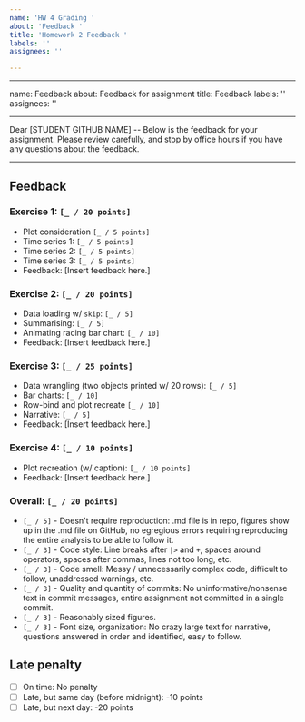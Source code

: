```yaml
---
name: 'HW 4 Grading '
about: 'Feedback '
title: 'Homework 2 Feedback '
labels: ''
assignees: ''

---
```


---
name: Feedback
about: Feedback for assignment
title: Feedback
labels: ''
assignees: ''

---

Dear [STUDENT GITHUB NAME] -- Below is the feedback for your assignment. Please review carefully, and stop by office hours if you have any questions about the feedback.

---

## Feedback

### Exercise 1: `[_ / 20 points]`
- Plot consideration `[_ / 5 points]`
- Time series 1: `[_ / 5 points]`
- Time series 2: `[_ / 5 points]`
- Time series 3: `[_ / 5 points]`
- Feedback: [Insert feedback here.]

### Exercise 2: `[_ / 20 points]`

  - Data loading w/ `skip`: `[_ / 5]`
  - Summarising: `[_ / 5]`
  - Animating racing bar chart: `[_ / 10]`
  - Feedback: [Insert feedback here.]


### Exercise 3: `[_ / 25 points]`

  - Data wrangling (two objects printed w/ 20 rows): `[_ / 5]`
  - Bar charts: `[_ / 10]`
  - Row-bind and plot recreate `[_ / 10]`
  - Narrative: `[_ / 5]`
  - Feedback: [Insert feedback here.]
  
### Exercise 4: `[_ / 10 points]`

- Plot recreation (w/ caption): `[_ / 10 points]`
- Feedback: [Insert feedback here.]


### Overall: `[_ / 20 points]`

- `[_ / 5]` - Doesn't require reproduction: .md file is in repo, figures show up in the .md file on GitHub, no egregious errors requiring reproducing the entire analysis to be able to follow it.
- `[_ / 3]` - Code style: Line breaks after `|>` and `+`, spaces around operators, spaces after commas, lines not too long, etc.
- `[_ / 3]` - Code smell: Messy / unnecessarily complex code, difficult to follow, unaddressed warnings, etc.
- `[_ / 3]` - Quality and quantity of commits: No uninformative/nonsense text in commit messages, entire assignment not committed in a single commit.
- `[_ / 3]` - Reasonably sized figures.
- `[_ / 3]` - Font size, organization: No crazy large text for narrative, questions answered in order and identified, easy to follow.

## Late penalty

- [ ] On time: No penalty
- [ ] Late, but same day (before midnight): -10 points
- [ ] Late, but next day: -20 points
